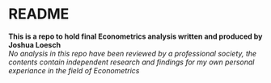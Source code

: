 # README

**This is a repo to hold final Econometrics analysis written and produced by Joshua Loesch**  
*No analysis in this repo have been reviewed by a professional society, the contents contain independent research and findings for my own personal experiance in the field of Econometrics*
